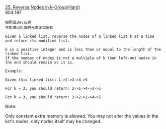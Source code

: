 [25. Reverse Nodes in k-Group(Hard)](https://leetcode.com/problems/reverse-nodes-in-k-group/)  
904:197

```
按照组进行反转
不能成组后面的元素无需反转

Given a linked list, reverse the nodes of a linked list k at a time and return its modified list.

k is a positive integer and is less than or equal to the length of the linked list.
If the number of nodes is not a multiple of k then left-out nodes in the end should remain as it is.

Example:

Given this linked list: 1->2->3->4->5

For k = 2, you should return: 2->1->4->3->5

For k = 3, you should return: 3->2->1->4->5
```
Note:

Only constant extra memory is allowed.
You may not alter the values in the list's nodes, only nodes itself may be changed.
